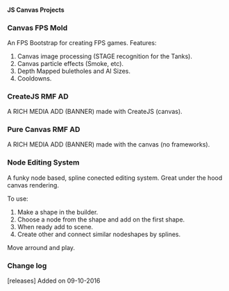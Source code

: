 #### JS Canvas Projects ####

### Canvas FPS Mold ###

An FPS Bootstrap for creating FPS games. Features:

1. Canvas image processing (STAGE recognition for the Tanks).
2. Canvas particle effects (Smoke, etc).
3. Depth Mapped buletholes and AI Sizes.
4. Cooldowns.

### CreateJS RMF AD ###

A RICH MEDIA ADD (BANNER) made with CreateJS (canvas).

### Pure Canvas RMF AD ###

A RICH MEDIA ADD (BANNER) made with the canvas (no frameworks).

### Node Editing System ###

A funky node based, spline conected editing system. Great under the hood canvas rendering.

To use: 
1. Make a shape in the builder.
2. Choose a node from the shape and add on the first shape.
3. When ready add to scene.
4. Create other and connect similar nodeshapes by splines.

Move arround and play.

### Change log ###

[releases] Added on 09-10-2016